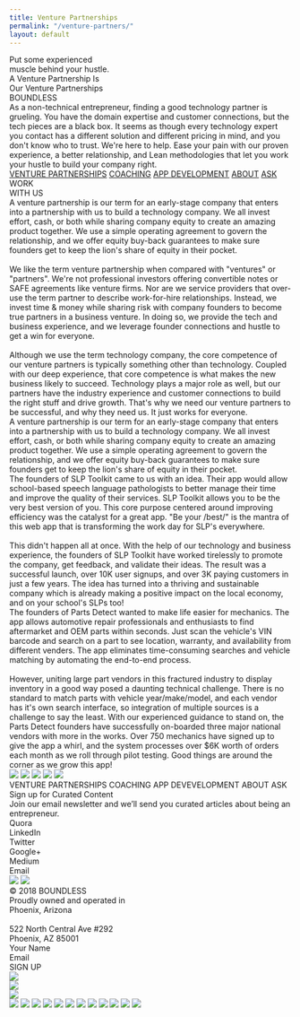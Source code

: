 ```yaml
---
title: Venture Partnerships
permalink: "/venture-partners/"
layout: default
---
```


<div class="venturepartnershippg">
<div style="position:relative; margin:auto;">
<div class="rectangle"></div>
<div class="rectangle1"></div>
<div class="rectanglecopy"></div>
<div class="putsomeexperienced">
Put some experienced<br />muscle behind your hustle.
</div>
<div class="aventurepartnershi">A Venture Partnership Is</div>
<div class="ourventurepartners">Our Venture Partnerships</div>
<div class="boundless">BOUNDLESS</div>
<div class="asanontechnicale">
As a non-technical entrepreneur, finding a good technology partner is
grueling. You have the domain expertise and customer connections, but the
tech pieces are a black box. It seems as though every technology expert
you contact has a different solution and different pricing in mind, and
you don't know who to trust. We're here to help. Ease your pain with our
proven experience, a better relationship, and Lean methodologies that let
you work your hustle to build your company right.
</div>
<div class="venturepartnerships1">
<a href="/venture-partners.html">VENTURE PARTNERSHIPS</a>
<a href="/coaching">COACHING</a>
<a href="/development">APP DEVELOPMENT</a>
<a href="/#wevebeenbuilding">ABOUT</a> <a href="/#askboundlesscopy">ASK</a>
</div>
<div class="rectanglecopy3"></div>
<div class="workwithus">WORK<br />WITH US</div>
<div class="aventurepartnershi1">
A venture partnership is our term for an early-stage company that enters
into a partnership with us to build a technology company. We all invest
effort, cash, or both while sharing company equity to create an amazing
product together. We use a simple operating agreement to govern the
relationship, and we offer equity buy-back guarantees to make sure
founders get to keep the lion's share of equity in their pocket.<br /><br />We
like the term venture partnership when compared with "ventures" or
"partners". We're not professional investors offering convertible notes or
SAFE agreements like venture firms. Nor are we service providers that
over-use the term partner to describe work-for-hire relationships.
Instead, we invest time &amp; money while sharing risk with company
founders to become true partners in a business venture. In doing so, we
provide the tech and business experience, and we leverage founder
connections and hustle to get a win for everyone.<br /><br />Although we
use the term technology company, the core competence of our venture
partners is typically something other than technology. Coupled with our
deep experience, that core competence is what makes the new business
likely to succeed. Technology plays a major role as well, but our partners
have the industry experience and customer connections to build the right
stuff and drive growth. That's why we need our venture partners to be
successful, and why they need us. It just works for everyone.
</div>
<div class="aventurepartnershi2">
A venture partnership is our term for an early-stage company that enters
into a partnership with us to build a technology company. We all invest
effort, cash, or both while sharing company equity to create an amazing
product together. We use a simple operating agreement to govern the
relationship, and we offer equity buy-back guarantees to make sure
founders get to keep the lion's share of equity in their pocket.
</div>
<div class="thefoundersofslp">
The founders of SLP Toolkit came to us with an idea. Their app would allow
school-based speech language pathologists to better manage their time and
improve the quality of their services. SLP Toolkit allows you to be the
very best version of you. This core purpose centered around improving
efficiency was the catalyst for a great app. "Be your /best/" is the
mantra of this web app that is transforming the work day for SLP's
everywhere.<br /><br />This didn't happen all at once. With the help of
our technology and business experience, the founders of SLP Toolkit have
worked tirelessly to promote the company, get feedback, and validate their
ideas. The result was a successful launch, over 10K user signups, and over
3K paying customers in just a few years. The idea has turned into a
thriving and sustainable company which is already making a positive impact
on the local economy, and on your school's SLPs too!
</div>
<div class="thefoundersofpart">
The founders of Parts Detect wanted to make life easier for mechanics. The
app allows automotive repair professionals and enthusiasts to find
aftermarket and OEM parts within seconds. Just scan the vehicle's VIN
barcode and search on a part to see location, warranty, and availability
from different venders. The app eliminates time-consuming searches and
vehicle matching by automating the end-to-end process.<br /><br />However,
uniting large part vendors in this fractured industry to display inventory
in a good way posed a daunting technical challenge. There is no standard
to match parts with vehicle year/make/model, and each vendor has it's own
search interface, so integration of multiple sources is a challenge to say
the least. With our experienced guidance to stand on, the Parts Detect
founders have successfully on-boarded three major national vendors with
more in the works. Over 750 mechanics have signed up to give the app a
whirl, and the system processes over $6K worth of orders each month as we
roll through pilot testing. Good things are around the corner as we grow
this app!
</div>
<img src="../img/venture-partnerships-line-copy-6.png" class="linecopy5" />
<img src="../img/venture-partnerships-line-copy-6.png" class="linecopy8" />
<img src="../img/venture-partnerships-bitmap.png" class="bitmap" />
<img src="../img/venture-partnerships-line-copy-7@2x.png" class="linecopy7" />
<img src="../img/venture-partnerships-line-copy-6.png" class="linecopy6" />
<div class="venturepartnershipscopy2">
VENTURE PARTNERSHIPS COACHING APP DEVEVELOPMENT ABOUT ASK
</div>
<div class="signupforcuratedcopy">Sign up for Curated Content</div>
<div class="joinouremailnewslcopy">
Join our email newsletter and we’ll send you curated articles about being
an entrepreneur.
</div>
<div class="quoralinkedintwittcopy2">
Quora<br />LinkedIn<br />Twitter<br />Google+<br />Medium<br />Email
</div>
<img src="../img/coaching-rectangle-copy-7@2x.png" class="rectanglecopy7"
/>
<img src="../img/home-rectangle-copy-6.png" class="rectanglecopy8"
/>
<div class="a2512018boundlessprocopy2">
© 2018 BOUNDLESS<br />Proudly owned and operated in<br />Phoenix,
Arizona<br /><br />522 North Central Ave #292<br />Phoenix, AZ 85001
</div>
<div class="yournamecopy2">Your Name</div>
<div class="emailcopy2">Email</div>
<div class="groupcopy2">
<div class="rectanglecopy31"></div>
<div class="signup">SIGN UP</div>
</div>
<div class="group33">
<img src="../img/venture-partnerships-fill-1@2x.png" class="fill1"/>
<div class="group5">
<img src="../img/venture-partnerships-group-5@2x.png" class="group51" />
</div>
  <div class="group8">
<img
 src="../img/venture-partnerships-group-8@2x.png" class="group81" />
  </div>
  <img src="../img/venture-partnerships-fill-9@2x.png" class="fill9" />
  <img src="../img/venture-partnerships-fill-11@2x.png" class="fill11" />
  <img src="../img/venture-partnerships-fill-13@2x.png" class="fill13" />
  <img src="../img/venture-partnerships-fill-15@2x.png" class="fill15" />
  <img src="../img/venture-partnerships-fill-17@2x.png" class="fill17" />
  <img src="../img/venture-partnerships-fill-19@2x.png" class="fill19" />
  <img src="../img/venture-partnerships-fill-21@2x.png" class="fill21" />
  <img src="../img/venture-partnerships-fill-23@2x.png" class="fill23" />
  <img src="../img/venture-partnerships-fill-25@2x.png" class="fill25" />
  <img src="../img/venture-partnerships-fill-27@2x.png" class="fill27" />
  <img src="../img/venture-partnerships-fill-29@2x.png" class="fill29" />
  <img src="../img/venture-partnerships-fill-31@2x.png" class="fill31"/>
</div>
</div>
</div>
